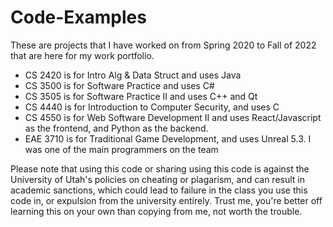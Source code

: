 # Code-Examples
These are projects that I have worked on from Spring 2020 to Fall of 2022 that are here for my work portfolio. 

- CS 2420 is for Intro Alg & Data Struct and uses Java
- CS 3500 is for Software Practice and uses C#
- CS 3505 is for Software Practice II and uses C++ and Qt
- CS 4440 is for Introduction to Computer Security, and uses C
- CS 4550 is for Web Software Development II and uses React/Javascript as the frontend, and Python as the backend.
- EAE 3710 is for Traditional Game Development, and uses Unreal 5.3. I was one of the main programmers on the team

Please note that using this code or sharing using this code is against the University of Utah's policies on cheating or plagarism, and can result in academic sanctions, which could lead to failure in the class you use this code in, or expulsion from the university entirely. Trust me, you're better off learning this on your own than copying from me, not worth the trouble.
